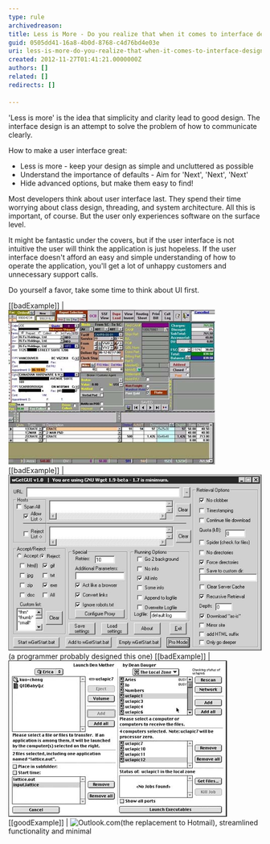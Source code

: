 ```yaml
---
type: rule
archivedreason: 
title: Less is More - Do you realize that when it comes to interface design 'less is more'?
guid: 0505dd41-16a8-4b0d-8768-c4d76bd4e03e
uri: less-is-more-do-you-realize-that-when-it-comes-to-interface-design-less-is-more
created: 2012-11-27T01:41:21.0000000Z
authors: []
related: []
redirects: []

---
```


'Less is more' is the idea that simplicity and clarity lead to good design. The interface design is an attempt to solve the problem of how to communicate clearly.

<!--endintro-->

How to make a user interface great:

* Less is more - keep your design as simple and uncluttered as possible
* Understand the importance of defaults - Aim for 'Next', 'Next', 'Next'
* Hide advanced options, but make them easy to find!


Most developers think about user interface last. They spend their time worrying about class design, threading, and system architecture. All this is important, of course. But the user only experiences software on the surface level.

It might be fantastic under the covers, but if the user interface is not intuitive the user will think the application is just hopeless. If the user interface doesn't afford an easy and simple understanding of how to operate the application, you'll get a lot of unhappy customers and unnecessary support calls.

Do yourself a favor, take some time to think about UI first.

[[badExample]]
| ![An example of a poor UI](../../assets/badui2.jpg)
[[badExample]]
| ![Functional overload](../../assets/bad-functionaloverload1.jpg)(a programmer probably designed this one) 
[[badExample]]
| ![Another example of Functional overload](../../assets/bad-functionaloverload2.jpg)
[[goodExample]]
| ![Outlook.com](OutlookCom.png)(the replacement to Hotmail), streamlined functionality and minimal
